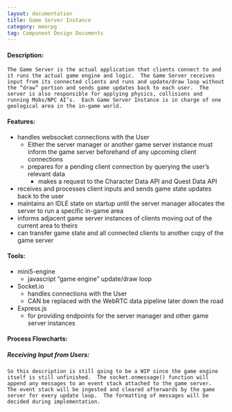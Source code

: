 ```yaml
---
layout: documentation
title: Game Server Instance
category: mmorpg
tag: Component Design Documents
---
```


#### Description:
	The Game Server is the actual application that clients connect to and it runs the actual game engine and logic.  The Game Server receives input from its connected clients and runs and update/draw loop without the “draw” portion and sends game updates back to each user.  The server is also responsible for applying physics, collisions and running Mobs/NPC AI’s.  Each Game Server Instance is in charge of one geological area in the in-game world.

#### Features:
* handles websocket connections with the User
	* Either the server manager or another game server instance must inform the game server beforehand of any upcoming client connections
	* prepares for a pending client connection by querying the user’s relevant data
		* makes a request to the Character Data API and Quest Data API
* receives and processes client inputs and sends game state updates back to the user
* maintains an IDLE state on startup until the server manager allocates the server to run a specific in-game area
* informs adjacent game server instances of clients moving out of the current area to theirs
* can transfer game state and all connected clients to another copy of the game server

#### Tools:
* mini5-engine
	* javascript “game engine” update/draw loop
* Socket.io	
	* handles connections with the User
	* CAN be replaced with the WebRTC data pipeline later down the road
* Express.js
	* for providing endpoints for the server manager and other game server instances

#### Process Flowcharts:

##### Receiving Input from Users:
	So this description is still going to be a WIP since the game engine itself is still unfinished.  The socket.onmessage() function will append any messages to an event stack attached to the game server.  The event stack will be ingested and cleared afterwards by the game server for every update loop.  The formatting of messages will be decided during implementation.

<br/>